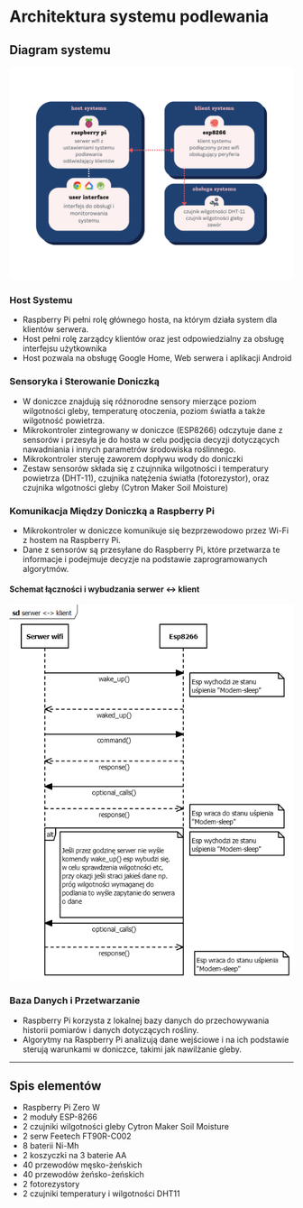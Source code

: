 # Architektura systemu podlewania

## Diagram systemu

![Diagram systemu](assets/achitektura.png)

### Host Systemu

- Raspberry Pi pełni rolę głównego hosta, na którym działa system dla klientów serwera.
- Host pełni rolę zarządcy klientów oraz jest odpowiedzialny za obsługę interfejsu użytkownika
- Host pozwala na obsługę Google Home, Web serwera i aplikacji Android

### Sensoryka i Sterowanie Doniczką

- W doniczce znajdują się różnorodne sensory mierzące poziom wilgotności gleby, temperaturę otoczenia, poziom światła a także wilgotność powietrza.
- Mikrokontroler zintegrowany w doniczce (ESP8266) odczytuje dane z sensorów i przesyła je do hosta w celu podjęcia decyzji dotyczących nawadniania i innych parametrów środowiska roślinnego.
- Mikrokontroler steruję zaworem dopływu wody do doniczki
- Zestaw sensorów składa się z czujnnika wilgotności i temperatury powietrza (DHT-11), czujnika natężenia światła (fotorezystor), oraz czujnika wlgotności gleby (Cytron Maker Soil Moisture)

### Komunikacja Między Doniczką a Raspberry Pi

- Mikrokontroler w doniczce komunikuje się bezprzewodowo przez Wi-Fi z hostem na Raspberry Pi.
- Dane z sensorów są przesyłane do Raspberry Pi, które przetwarza te informacje i podejmuje decyzje na podstawie zaprogramowanych algorytmów.

#### Schemat łączności i wybudzania serwer <-> klient

![Schemat łączności](assets/uml/serwer_klient.png)

### Baza Danych i Przetwarzanie

- Raspberry Pi korzysta z lokalnej bazy danych do przechowywania historii pomiarów i danych dotyczących rośliny.
- Algorytmy na Raspberry Pi analizują dane wejściowe i na ich podstawie sterują warunkami w doniczce, takimi jak nawilżanie gleby.
  
---

## Spis elementów

- Raspberry Pi Zero W
- 2 moduły ESP-8266
- 2 czujniki wilgotności gleby Cytron Maker Soil Moisture
- 2 serw Feetech FT90R-C002
- 8 baterii Ni-Mh
- 2 koszyczki na 3 baterie AA
- 40 przewodów męsko-żeńskich
- 40 przewodów żeńsko-żeńskich
- 2 fotorezystory
- 2 czujniki temperatury i wilgotności DHT11
